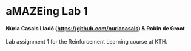 # aMAZEing Lab 1
#### Núria Casals Lladó (https://github.com/nuriacasals) & Robin de Groot

Lab assignment 1 for the Reinforcement Learning course at KTH.
